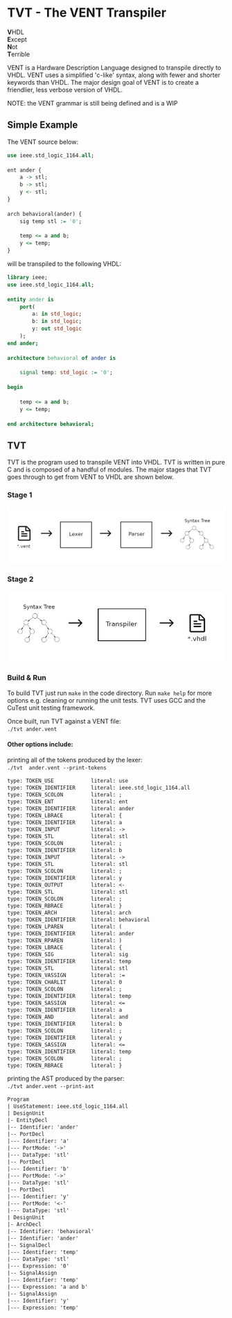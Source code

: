 # TVT - The VENT Transpiler

**V**HDL<br/>
**E**xcept<br/>
**N**ot<br/>
**T**errible<br/>

VENT is a Hardware Description Language designed to transpile directly to VHDL. VENT uses a simplified 'c-like' syntax, along with fewer and shorter keywords than VHDL. The major design goal of VENT is to create a friendlier, less verbose version of VHDL. 

NOTE: the VENT grammar is still being defined and is a WIP

## Simple Example
The VENT source below: <br/>

```vhdl
use ieee.std_logic_1164.all;

ent ander {
    a -> stl;
    b -> stl;
    y <- stl;
}

arch behavioral(ander) {
    sig temp stl := '0';

    temp <= a and b;
    y <= temp;
} 
```

will be transpiled to the following VHDL: <br/>

```vhdl
library ieee;
use ieee.std_logic_1164.all;

entity ander is
    port(
        a: in std_logic;
        b: in std_logic;
        y: out std_logic
    );
end ander;

architecture behavioral of ander is

    signal temp: std_logic := '0';

begin

    temp <= a and b;
    y <= temp;

end architecture behavioral;
```

## TVT
TVT is the program used to transpile VENT into VHDL. TVT is written in pure C and is composed of a handful of modules. The major stages that TVT goes through to get from VENT to VHDL are shown below. 

### Stage 1
![Image](/spec/stage1.png)

### Stage 2
![Image](/spec/stage2.png)

### Build & Run
To build TVT just run `make` in the code directory. Run `make help` for more options e.g. cleaning or running the unit tests. TVT uses GCC and the CuTest unit testing framework. <br/>

Once built, run TVT against a VENT file: <br/>
`./tvt ander.vent`<br/>

#### Other options include: <br/>
printing all of the tokens produced by the lexer: <br/>
`./tvt  ander.vent --print-tokens` <br/>

```
type: TOKEN_USE            literal: use
type: TOKEN_IDENTIFIER     literal: ieee.std_logic_1164.all
type: TOKEN_SCOLON         literal: ;
type: TOKEN_ENT            literal: ent
type: TOKEN_IDENTIFIER     literal: ander
type: TOKEN_LBRACE         literal: {
type: TOKEN_IDENTIFIER     literal: a
type: TOKEN_INPUT          literal: ->
type: TOKEN_STL            literal: stl
type: TOKEN_SCOLON         literal: ;
type: TOKEN_IDENTIFIER     literal: b
type: TOKEN_INPUT          literal: ->
type: TOKEN_STL            literal: stl
type: TOKEN_SCOLON         literal: ;
type: TOKEN_IDENTIFIER     literal: y
type: TOKEN_OUTPUT         literal: <-
type: TOKEN_STL            literal: stl
type: TOKEN_SCOLON         literal: ;
type: TOKEN_RBRACE         literal: }
type: TOKEN_ARCH           literal: arch
type: TOKEN_IDENTIFIER     literal: behavioral
type: TOKEN_LPAREN         literal: (
type: TOKEN_IDENTIFIER     literal: ander
type: TOKEN_RPAREN         literal: )
type: TOKEN_LBRACE         literal: {
type: TOKEN_SIG            literal: sig
type: TOKEN_IDENTIFIER     literal: temp
type: TOKEN_STL            literal: stl
type: TOKEN_VASSIGN        literal: :=
type: TOKEN_CHARLIT        literal: 0
type: TOKEN_SCOLON         literal: ;
type: TOKEN_IDENTIFIER     literal: temp
type: TOKEN_SASSIGN        literal: <=
type: TOKEN_IDENTIFIER     literal: a
type: TOKEN_AND            literal: and
type: TOKEN_IDENTIFIER     literal: b
type: TOKEN_SCOLON         literal: ;
type: TOKEN_IDENTIFIER     literal: y
type: TOKEN_SASSIGN        literal: <=
type: TOKEN_IDENTIFIER     literal: temp
type: TOKEN_SCOLON         literal: ;
type: TOKEN_RBRACE         literal: }
```

printing the AST produced by the parser: <br/>
`./tvt ander.vent --print-ast` <br/>

```
Program
| UseStatement: ieee.std_logic_1164.all
| DesignUnit
|- EntityDecl
|-- Identifier: 'ander'
|-- PortDecl
|--- Identifier: 'a'
|--- PortMode: '->'
|--- DataType: 'stl'
|-- PortDecl
|--- Identifier: 'b'
|--- PortMode: '->'
|--- DataType: 'stl'
|-- PortDecl
|--- Identifier: 'y'
|--- PortMode: '<-'
|--- DataType: 'stl'
| DesignUnit
|- ArchDecl
|-- Identifier: 'behavioral'
|-- Identifier: 'ander'
|-- SignalDecl
|--- Identifier: 'temp'
|--- DataType: 'stl'
|--- Expression: '0'
|-- SignalAssign
|--- Identifier: 'temp'
|--- Expression: 'a and b'
|-- SignalAssign
|--- Identifier: 'y'
|--- Expression: 'temp'
```
<br/>
<more options to come!>
